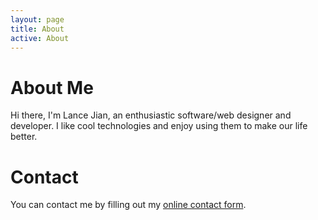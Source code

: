 ```yaml
---
layout: page
title: About
active: About
---
```

# About Me

Hi there, I'm Lance Jian, an enthusiastic software/web designer and developer.
I like cool technologies and enjoy using them to make our life better.

# Contact
<div id="wufoo-z7x3x5">
You can contact me by filling out my <a href="http://lancelotj.wufoo.com/forms/z7x3x5">online contact form</a>.
</div>
<script type="text/javascript">var z7x3x5;(function(d, t) {
  var s = d.createElement(t), options = {
  'userName':'lancelotj', 
  'formHash':'z7x3x5', 
  'autoResize':true,
  'height':'577',
  'async':true,
  'header':'show'};
  s.src = ('https:' == d.location.protocol ? 'https://' : 'http://') + 'wufoo.com/scripts/embed/form.js';
  s.onload = s.onreadystatechange = function() {
  var rs = this.readyState; if (rs) if (rs != 'complete') if (rs != 'loaded') return;
  try { z7x3x5 = new WufooForm();z7x3x5.initialize(options);z7x3x5.display(); } catch (e) {}}
  var scr = d.getElementsByTagName(t)[0], par = scr.parentNode; par.insertBefore(s, scr);
  })(document, 'script');
</script>
